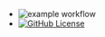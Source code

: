 + ![example workflow](https://github.com/TylerTrott/at_docs/actions/workflows/main.yml/badge.svg)
+ [![GitHub License](https://img.shields.io/badge/license-BSD3-blue.svg)](./LICENSE)
